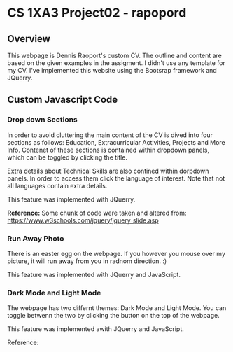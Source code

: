 #  CS 1XA3 Project02 - rapopord
## Overview
 This webpage is Dennis Raoport's custom CV. The outline and content are based on the given examples in the assigment.
 I didn't use any template for my CV. I've implemented this website using the Bootsrap framework and JQuerry. 
 
## Custom Javascript Code

### Drop down Sections

In order to avoid cluttering the main content of the CV is dived into four sections as follows: Education, Extracurricular Activities, Projects and More Info. Contenet of these sections is contained within dropdown panels, which can be toggled by clicking the title.

Extra details about Technical Skills are also contined within dorpdown panels. In order to access them click the language of interest. Note that not all languages contain extra details.

This feature was implemented with JQuerry.

**Reference:**
Some chunk of code were taken and altered from:
https://www.w3schools.com/jquery/jquery_slide.asp

### Run Away Photo

There is an easter egg on the webpage. If you however you mouse over my picture, it will run away from you in radnom direction. :)

This feature was implemented with JQuerry and JavaScript.

### Dark Mode and Light Mode

The webpage has two differnt themes: Dark Mode and Light Mode. You can toggle betwenn the two by clicking the button on the top of the webpage. 

This feature was implemented awith JQuerry and JavaScript.

Reference:


 
